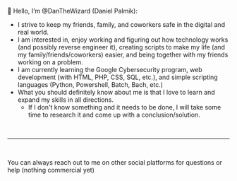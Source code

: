 👋 Hello, I’m @DanTheWizard (Daniel Palmik):
- I strive to keep my friends, family, and coworkers safe in the digital and real world.
- I am interested in, enjoy working and figuring out how technology works (and possibly reverse engineer it), creating scripts to make my life (and my family/friends/coworkers) easier, and being together with my friends working on a problem.
- I am currently learning the Google Cybersecurity program, web development (with HTML, PHP, CSS, SQL, etc.), and simple scripting languages (Python, Powershell, Batch, Bach, etc.) 
- What you should definitely know about me is that I love to learn and expand my skills in all directions.
  - If I don't know something and it needs to be done, I will take some time to research it and come up with a conclusion/solution.



<br>

<hr>

<br>

You can always reach out to me on other social platforms for questions or help (nothing commercial yet)


<!---


- Please start off with your title properly (as I am also helping out other people, and my inbox has lots of emails)


- 👀 I’m interested in ...
- 🌱 I’m currently learning ...
- 💞️ I’m looking to collaborate on ...
- 📫 How to reach me ...


DanTheWizard/DanTheWizard is a ✨ special ✨ repository because its `README.md` (this file) appears on your GitHub profile.
You can click the Preview link to take a look at your changes.
--->
